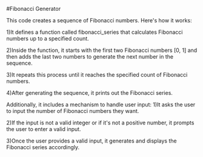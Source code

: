 #Fibonacci Generator   

This code creates a sequence of Fibonacci numbers. Here's how it works:

1)It defines a function called fibonacci_series that calculates Fibonacci numbers up to a specified count.

2)Inside the function, it starts with the first two Fibonacci numbers [0, 1] and then adds the last two numbers to generate the next number in the sequence.

3)It repeats this process until it reaches the specified count of Fibonacci numbers.

4)After generating the sequence, it prints out the Fibonacci series.


Additionally, it includes a mechanism to handle user input:
1)It asks the user to input the number of Fibonacci numbers they want.

2)If the input is not a valid integer or if it's not a positive number, it prompts the user to enter a valid input.

3)Once the user provides a valid input, it generates and displays the Fibonacci series accordingly.
